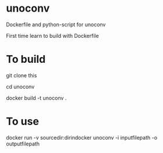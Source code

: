 # unoconv
Dockerfile and python-script for unoconv

First time learn to build with Dockerfile

# To build 
git clone this

cd unoconv

docker build -t unoconv .

# To use
docker run -v sourcedir:dirindocker unoconv -i inputfilepath -o outputfilepath


